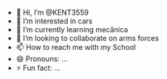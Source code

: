 - 👋 Hi, I’m @KENT3559
- 👀 I’m interested in cars
- 🌱 I’m currently learning mecânica 
- 💞️ I’m looking to collaborate on arms forces
- 📫 How to reach me with my School 
- 😄 Pronouns: ...
- ⚡ Fun fact: ...

<!---
KENT3559/KENT3559 is a ✨ special ✨ repository because its `README.md` (this file) appears on your GitHub profile.
You can click the Preview link to take a look at your changes.
--->
